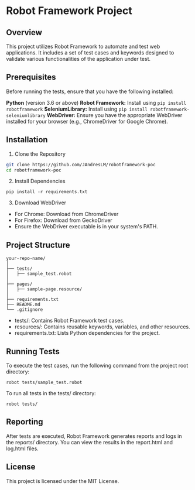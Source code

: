 # Robot Framework Project
## Overview
This project utilizes Robot Framework to automate and test web applications. It includes a set of test cases and keywords designed to validate various functionalities of the application under test.

## Prerequisites
Before running the tests, ensure that you have the following installed:

**Python** (version 3.6 or above)
**Robot Framework:** Install using ```pip install robotframework```
**SeleniumLibrary:** Install using ```pip install robotframework-seleniumlibrary```
**WebDriver:** Ensure you have the appropriate WebDriver installed for your browser (e.g., ChromeDriver for Google Chrome).

## Installation
1. Clone the Repository

```bash
git clone https://github.com/JAndresLM/robotframework-poc
cd robotframework-poc
```

2. Install Dependencies
```
pip install -r requirements.txt
```

3. Download WebDriver

- For Chrome: Download from ChromeDriver
- For Firefox: Download from GeckoDriver
- Ensure the WebDriver executable is in your system's PATH.


## Project Structure
```
your-repo-name/
│
├── tests/
│   ├── sample_test.robot
│
├── pages/
│   ├── sample-page.resource/
│
├── requirements.txt
├── README.md
└── .gitignore
```
- tests/: Contains Robot Framework test cases.
- resources/: Contains reusable keywords, variables, and other resources.
- requirements.txt: Lists Python dependencies for the project.

## Running Tests
To execute the test cases, run the following command from the project root directory:

```
robot tests/sample_test.robot
```

To run all tests in the tests/ directory:

```
robot tests/
```

## Reporting
After tests are executed, Robot Framework generates reports and logs in the reports/ directory. You can view the results in the report.html and log.html files.

## License
This project is licensed under the MIT License.